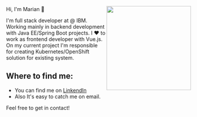 <img align='right' src="https://media.giphy.com/media/8Aa34J5wI0gpLRS1pv/giphy.gif" width="230">
Hi, I'm Marian  👋

I'm full stack developer at @ IBM. Working mainly in backend development with Java EE/Spring Boot projects. I ❤️ to work as frontend developer with Vue.js. On my current project I'm responsible for creating Kubernetes/OpenShift solution for existing system.

## Where to find me:
- You can find me  on <a href="https://www.linkedin.com/in/mari%C3%A1n-ferenc-794b41134/">LinkendIn</a>
- Also It's easy to catch me on email.

Feel free to get in contact!
